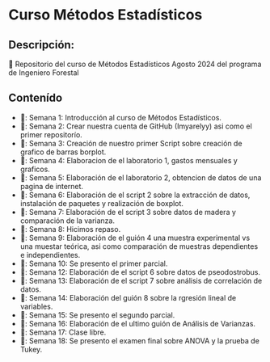# Curso Métodos Estadísticos 
## Descripción:
:dart: Repositorio del curso de Métodos Estadísticos Agosto 2024 del programa de Ingeniero Forestal 

## Contenído

+ 🦋: Semana 1: Introducción al curso de Métodos Estadísticos.
+ 🦋: Semana 2: Crear nuestra cuenta de GitHub (Imyarelyy) asi como el primer repositorío.
+ 🦋: Semana 3: Creación de nuestro primer Script sobre creación de grafico de barras borplot.
+ 🦋: Semana 4: Elaboracion de el laboratorio 1, gastos mensuales y graficos. 
+ 🦋: Semana 5: Elaboración de el laboratorio 2, obtencion de datos de una pagina de internet.
+ 🦋: Semana 6: Elaboración de el script 2 sobre la extracción de datos, instalación de paquetes y realización de boxplot. 
+ 🦋: Semana 7: Elaboración de el script 3 sobre datos de madera y comparación de la varianza. 
+ 🦋: Semana 8: Hicimos repaso. 
+ 🦋: Semana 9: Elaboración de el guión 4 una muestra experimental vs una muestar teórica, asi como comparación de muestras dependientes e independientes. 
+ 🦋: Semana 10: Se presento el primer parcial. 
+ 🦋: Semana 12: Elaboración de el script 6 sobre datos de pseodostrobus.
+ 🦋: Semana 13: Elaboración de el script 7 sobre análisis de correlación  de datos.
+ 🦋: Semana 14: Elaboración del guión 8 sobre la rgresión lineal de variables.
+ 🦋: Semana 15: Se presento el segundo parcial.
+ 🦋: Semana 16: Elaboración de el ultimo guión de Análisis de Varianzas.
+ 🦋: Semana 17: Clase libre.
+ 🦋: Semana 18: Se presento el examen final sobre ANOVA y la prueba de Tukey. 



